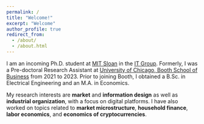 ```yaml
---
permalink: /
title: "Welcome!"
excerpt: "Welcome"
author_profile: true
redirect_from: 
  - /about/
  - /about.html
---
```



I am an incoming Ph.D. student at [MIT Sloan](https://mitsloan.mit.edu) in the [IT Group](https://mitsloan.mit.edu/phd/program-overview/it). Formerly, I was a Pre-doctoral Research Assistant at [University of Chicago, Booth School of Business](https://www.chicagobooth.edu) from 2021 to 2023. Prior to joining Booth, I obtained a B.Sc. in Electrical Engineering and an M.A. in Economics.

My research interests are **market** and **information design** as well as **industrial organization**, with a focus on digital platforms. I have also worked on topics related to **market microstructure**, **household finance**, **labor economics**, and **economics of cryptocurrencies**.
